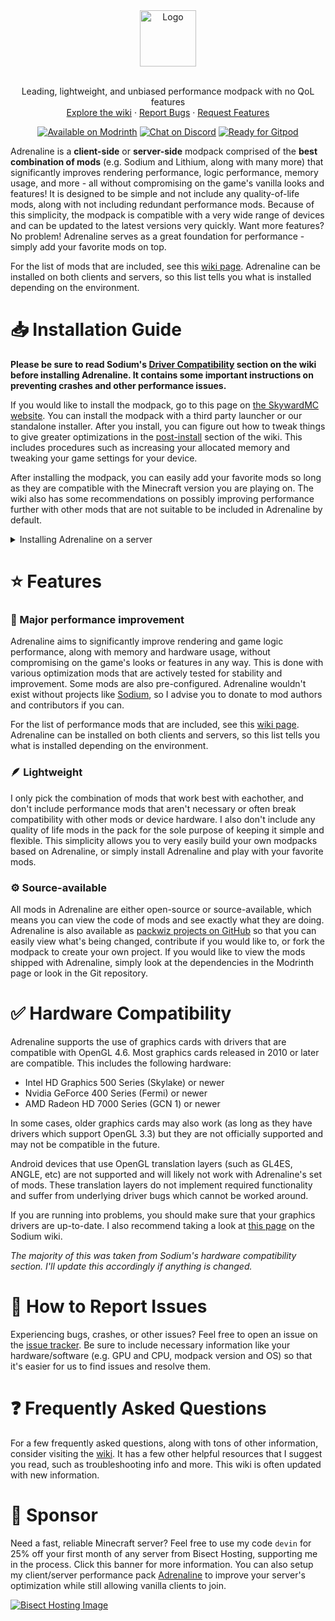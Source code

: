 <div align="center">
  <a href="https://github.com/intergrav/Adrenaline">
    <img src="https://raw.githubusercontent.com/intergrav/Branding/main/adrenaline/adrenaline_textlogo_256h.png" alt="Logo" height="90">
  </a>
  <br />
  <br />
  <p align="center">
    Leading, lightweight, and unbiased performance modpack with no QoL features
    <br />
    <a href="https://github.com/intergrav/Adrenaline/wiki">Explore the wiki</a>
    ·
    <a href="https://github.com/intergrav/Adrenaline/issues">Report Bugs</a>
    ·
    <a href="https://github.com/intergrav/Adrenaline/issues">Request Features</a>
  </p>
  <a href="https://modrinth.com/modpack/adrenaline"><img src="https://cdn.jsdelivr.net/npm/@intergrav/devins-badges@3/assets/compact-minimal/available/modrinth_vector.svg" alt="Available on Modrinth"></a>
  <a href="https://discord.gg/36Tv44cYte"><img src="https://cdn.jsdelivr.net/npm/@intergrav/devins-badges@3/assets/compact-minimal/social/discord-singular_vector.svg" alt="Chat on Discord"></a>
  <a href="https://gitpod.io/from-referrer/"><img src="https://cdn.jsdelivr.net/npm/@intergrav/devins-badges@3/assets/compact-minimal/supported/gitpod_vector.svg" alt="Ready for Gitpod"></a>
</div>

Adrenaline is a **client-side** or **server-side** modpack comprised of the **best combination of mods** (e.g. Sodium and Lithium, along with many more) that significantly improves rendering performance, logic performance, memory usage, and more - all without compromising on the game's vanilla looks and features! It is designed to be simple and not include any quality-of-life mods, along with not including redundant performance mods. Because of this simplicity, the modpack is compatible with a very wide range of devices and can be updated to the latest versions very quickly. Want more features? No problem! Adrenaline serves as a great foundation for performance - simply add your favorite mods on top.

For the list of mods that are included, see this [wiki page](https://github.com/skywardmc/adrenaline/wiki/Performance-features). Adrenaline can be installed on both clients and servers, so this list tells you what is installed depending on the environment.

# 📥 Installation Guide

**Please be sure to read Sodium's [Driver Compatibility](https://github.com/CaffeineMC/sodium-fabric/wiki/Driver-Compatibility) section on the wiki before installing Adrenaline. It contains some important instructions on preventing crashes and other performance issues.**

If you would like to install the modpack, go to this page on [the SkywardMC website](https://skywardmc.org/adrenaline). You can install the modpack with a third party launcher or our standalone installer. After you install, you can figure out how to tweak things to give greater optimizations in the [post-install](https://github.com/intergrav/Adrenaline/wiki/Post-install) section of the wiki. This includes procedures such as increasing your allocated memory and tweaking your game settings for your device.

After installing the modpack, you can easily add your favorite mods so long as they are compatible with the Minecraft version you are playing on. The wiki also has some recommendations on possibly improving performance further with other mods that are not suitable to be included in Adrenaline by default.

<details>

<summary>Installing Adrenaline on a server</summary>

Adrenaline also optionally functions server-side! We now use Modrinth's mrpack environment feature to install the proper mods for the correct environment. Client-side mods that are part of Adrenaline will not be installed through these methods. The server portion of this modpack was previously known as [Adrenaserver](https://modrinth.com/modpack/adrenaserver).

<details>
<summary>
📦 Install using mrpack-install
</summary>

Download `mrpack-install` through [GitHub releases](https://github.com/nothub/mrpack-install/releases) (or your distro's package if it has one) and take a look at the commands on the [README](https://github.com/nothub/mrpack-install). In Adrenaline's case, to install in your server you would run:

```sh
mrpack-install adrenaline [optional version number]
```

</details>

<details>
<summary>
🐋 Install using Docker Compose
</summary>

> It's a good idea to have some knowledge on using Docker before doing this.

1. Make sure you have Docker Engine installed properly according to the [Docker docs](https://docs.docker.com/engine/install)
2. Create a new directory
3. Place the contents below in a file called `docker-compose.yml`. This Compose file also contains some other server tweaks meant for performance, such as disabling `sync-chunk-writes`, reducing render and simulation distance, and more
4. Run `docker compose up -d` in that directory

For any other information, you can read through the [Docker Minecraft Server documentation](https://docker-minecraft-server.readthedocs.io).

```yaml
services:
  mc:
    image: itzg/minecraft-server
    tty: true
    stdin_open: true
    ports:
      - "25565:25565"
    environment:
      EULA: "TRUE"
      # Adrenaline and other mods
      MOD_PLATFORM: MODRINTH
      MODRINTH_DOWNLOAD_DEPENDENCIES: required
      MODRINTH_MODPACK: adrenaline # this installs the latest version of Adrenaline, you can also use a specific MR link to a version
      MODRINTH_PROJECTS: spark, chunky # comma separated list of extra mods
      # Server properties
      VIEW_DISTANCE: 8
      SIMULATION_DISTANCE: 5
      SYNC_CHUNK_WRITES: false # having this set to false will significantly improve performance but may cause desync issues and (extremely rare) data corruption. set to true if you don't have a backup system
    volumes:
      # Attach the relative directory 'data' to the container's /data path
      - ./data:/data
```

</details>

<details>
<summary>
✨ Install using mcman
</summary>

[mcman](https://github.com/ParadigmMC/mcman) is a tool for managing the mods/plugins/configurations of a Minecraft server. First, install mcman from [releases](https://github.com/ParadigmMC/mcman/releases). To import Adrenaline while initializing a server, use this command:

```sh
mcman init --mrpack mr:adrenaline
```

After initializing and importing the mrpack, run `mcman build` to build the server into the `server/` directory, from which you can call `cd server && sh start.sh` or `cd server && call start.bat`. For more information, check out [mcman's docs](https://github.com/ParadigmMC/mcman/blob/main/DOCS.md).

</details>

<details>
<summary>
💿 Install using mrpack4server
</summary>

See the [mrpack4server](https://github.com/Patbox/mrpack4server) Git repository for installation info. `modpack-info.json`:

```json
{
  "project_id": "adrenaline",
  "version_id": "version id or name"
}
```

</details>

<details>
<summary>
🧙 Install using packwiz-installer
</summary>

> Before doing any of this, be sure to have a backup of the server in case anything goes wrong.

[packwiz-installer](https://github.com/packwiz/packwiz-installer) is a useful tool that lets you automatically install and update a modpack through the `pack.toml` file of that pack.

Some server hosts may let you set a command that runs before the server actually starts. It's called a pre-launch command. I can't exactly help if you are using an external server provider as many don't support pre-launch commands or require you to supply your own jar file that will run the command.

First, you need to install `packwiz-installer-bootstrap` from [here](https://github.com/packwiz/packwiz-installer-bootstrap/releases). After that, move it to the same folder as your server's Fabric loader jar. This will usually be the root of the server.

You may change the MC version of the modpack ([available versions only](https://github.com/intergrav/adrenaline/tree/main/versions)).

```sh
java -jar packwiz-installer-bootstrap.jar -g -s server https://raw.githack.com/intergrav/Adrenaline/main/versions/fabric/1.21.1/pack.toml
```

If you are running this server through a batch file or shell script, you can add this command before your server's launch command and it should work just fine.

_Having trouble? Check out the [packwiz wiki](https://packwiz.infra.link/tutorials/installing/packwiz-installer/#using-a-modpack-with-a-server) and, if that doesn't help, ask in the [packwiz Discord server](https://discord.gg/DcSkRF4)._

</details>

</details>

# ⭐ Features

### 🚀 Major performance improvement

Adrenaline aims to significantly improve rendering and game logic performance, along with memory and hardware usage, without compromising on the game's looks or features in any way. This is done with various optimization mods that are actively tested for stability and improvement. Some mods are also pre-configured. Adrenaline wouldn't exist without projects like [Sodium](https://modrinth.com/mod/sodium), so I advise you to donate to mod authors and contributors if you can.

For the list of performance mods that are included, see this [wiki page](https://github.com/skywardmc/adrenaline/wiki/Performance-features). Adrenaline can be installed on both clients and servers, so this list tells you what is installed depending on the environment.

### 🪶 Lightweight

I only pick the combination of mods that work best with eachother, and don't include performance mods that aren't necessary or often break compatibility with other mods or device hardware. I also don't include any quality of life mods in the pack for the sole purpose of keeping it simple and flexible. This simplicity allows you to very easily build your own modpacks based on Adrenaline, or simply install Adrenaline and play with your favorite mods.

### ⚙️ Source-available

All mods in Adrenaline are either open-source or source-available, which means you can view the code of mods and see exactly what they are doing. Adrenaline is also available as [packwiz projects on GitHub](https://github.com/skywardmc/adrenaline) so that you can easily view what's being changed, contribute if you would like to, or fork the modpack to create your own project. If you would like to view the mods shipped with Adrenaline, simply look at the dependencies in the Modrinth page or look in the Git repository.

# ✅ Hardware Compatibility

Adrenaline supports the use of graphics cards with drivers that are compatible with OpenGL 4.6. Most graphics cards released in 2010 or later are compatible. This includes the following hardware:

- Intel HD Graphics 500 Series (Skylake) or newer
- Nvidia GeForce 400 Series (Fermi) or newer
- AMD Radeon HD 7000 Series (GCN 1) or newer

In some cases, older graphics cards may also work (as long as they have drivers which support OpenGL 3.3) but they are not officially supported and may not be compatible in the future.

Android devices that use OpenGL translation layers (such as GL4ES, ANGLE, etc) are not supported and will likely not work with Adrenaline's set of mods. These translation layers do not implement required functionality and suffer from underlying driver bugs which cannot be worked around.

If you are running into problems, you should make sure that your graphics drivers are up-to-date. I also recommend taking a look at [this page](https://github.com/CaffeineMC/sodium-fabric/wiki/Driver-Compatibility) on the Sodium wiki.

_The majority of this was taken from Sodium's hardware compatibility section. I'll update this accordingly if anything is changed._

# 🐛 How to Report Issues

Experiencing bugs, crashes, or other issues? Feel free to open an issue on the [issue tracker](https://github.com/intergrav/Adrenaline/issues). Be sure to include necessary information like your hardware/software (e.g. GPU and CPU, modpack version and OS) so that it's easier for us to find issues and resolve them.

# ❓ Frequently Asked Questions

For a few frequently asked questions, along with tons of other information, consider visiting the [wiki](https://github.com/intergrav/Adrenaline/wiki). It has a few other helpful resources that I suggest you read, such as troubleshooting info and more. This wiki is often updated with new information.

# 🍉 Sponsor

Need a fast, reliable Minecraft server? Feel free to use my code `devin` for 25% off your first month of any server from Bisect Hosting, supporting me in the process. Click this banner for more information. You can also setup my client/server performance pack [Adrenaline](https://modrinth.com/modpack/adrenaline) to improve your server's optimization while still allowing vanilla clients to join.

[![Bisect Hosting Image](https://www.bisecthosting.com/partners/custom-banners/444cf491-d49c-4b9a-8b2d-250593122b7e.webp)](https://www.bisecthosting.com/devin)
